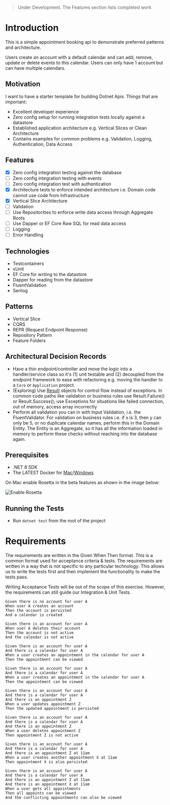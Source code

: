 > Under Development. The Features section lists completed work

# Introduction

This is a simple appointment booking api to demonstrate preferred patterns and architecture.

Users create an account with a default calendar and can add, remove, update or delete events to this calendar.
Users can only have 1 account but can have multiple calendars.

## Motivation
I want to have a starter template for building Dotnet Apis. Things that are important:
- Excellent developer experience
- Zero config setup for running integration tests locally against a datastore
- Established application architecture e.g. Vertical Slices or Clean Architecture
- Contains examples for common problems e.g. Validation, Logging, Authentication, Data Access

## Features
- [x] Zero config integration testing against the database
- [ ] Zero config integration testing with events
- [ ] Zero config integration test with authentication
- [x] Architecture tests to enforce intended architecture i.e. Domain code cannot use code from Infrastructure
- [x] Vertical Slice Architecture
- [ ] Validation
- [ ] Use Repositorities to enforce write data access through Aggregate Roots
- [ ] Use Dapper or EF Core Raw SQL for read data access
- [ ] Logging
- [ ] Error Handling

## Technologies
- Testcontainers
- xUnit
- EF Core for writing to the datastore
- Dapper for reading from the datastore
- FluentValidation
- Serilog

## Patterns
- Vertical Slice
- CQRS
- REPR (Request Endpoint Response)
- Repository Pattern
- Feature Folders

## Architectural Decision Records
- Have a thin endpoint/controller and move the logic into a handler/service class so it's (1) unit testable and (2) decoupled from the endpoint framework to ease with refactoring e.g. moving the handler to a `Core` or `Application` project.
- (Exploring) Use [Result](https://www.milanjovanovic.tech/blog/functional-error-handling-in-dotnet-with-the-result-pattern) objects for control flow instead of exceptions. In common code paths like validation or business rules use Result.Failure() or Result.Success(); use Exceptions for situations like failed connection, out of memory, access array incorrectly
- Perform all validation you can in with Input Validation, i.e. the FluentValidator. For validation on business rules i.e. if x is 3, then y can only be 5, or no duplicate calendar names, perform this in the Domain Entity. The Entity is an Aggregate, so it has all the information loaded in memory to perform these checks without reaching into the database again.

## Prerequisites

- .NET 8 SDK
- The LATEST Docker
  for [Mac](https://docs.docker.com/desktop/install/mac-install/)/[Windows](https://docs.docker.com/desktop/install/windows-install/)

On Mac enable Rosetta in the beta features as shown in the image below:

![Enable Rosetta](./imgs/dockerForMac.png)

## Running the Tests

- Run `dotnet test` from the root of the project

# Requirements

The requirements are written in the Given When Then format. This is a common format used
for acceptance criteria & tests. The requirements are written in a way that is not specific to any
particular technology. This allows us to write the tests first and then implement the
functionality to make the tests pass.

Writing Acceptance Tests will be out of the scope of this exercise. However, the requirements
can still guide our Integration & Unit Tests.

```
Given there is no account for user A
When user A creates an account
Then the account is persisted
And a calendar is created
```

```
Given there is an account for user A
When user A deletes their account
Then the account is not active
And the calendar is not active
```

```
Given there is an account for user A
And there is a calendar for user A
When a user creates an appointment in the calendar for user A
Then the appointment can be viewed
```

```
Given there is an account for user A
And there is a calendar for user A
When a user creates an appointment in the calendar for user A
Then the appointment can be viewed
```

```
Given there is an account for user A
And there is a calendar for user A
And there is an appointment Z
When a user updates appointment Z
Then the updated appointment is persisted
```

```
Given there is an account for user A
And there is a calendar for user A
And there is an appointment Z
When a user deletes appointment Z
Then appointment Z is not active
```

```
Given there is an account for user A
And there is a calendar for user A
And there is an appointment Z at 11am
When a user creates another appointment X at 11am
Then appointment X is also persisted
```

```
Given there is an account for user A
And there is a calendar for user A
And there is an appointment Z at 11am
And there is an appointment X at 11am
When a user gets all appointments
Then all appoints can be viewed
And the conflicting appointments can also be viewed
```

